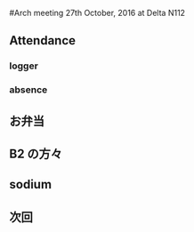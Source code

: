#Arch meeting 27th October, 2016 at Delta N112

## Attendance
### logger
### absence

## お弁当

## B2 の方々

## sodium

## 次回
